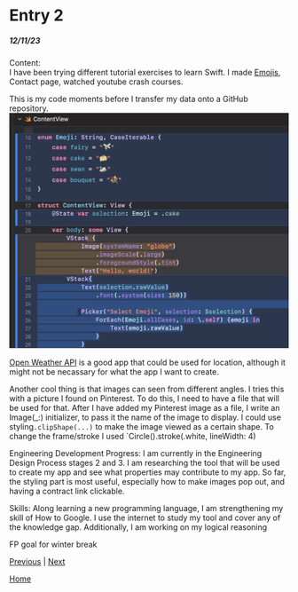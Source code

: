 # Entry 2
##### 12/11/23

Content:<br>
I have been trying different tutorial exercises to learn Swift. I made [Emojis](../tool/Emojis), Contact page, watched youtube crash courses.

This is my code moments before I transfer my data onto a GitHub repository.
<img src="../img/emoji.png"/>

[Open Weather API](https://openweathermap.org/api) is a good app that could be used for location, although it might not be necassary for what the app I want to create.

Another cool thing is that images can seen from different angles. I tries this with a picture I found on Pinterest. To do this, I need to have a file that will be used for that. After I have added my Pinterest image as a file, I write an Image(_:) initializer, to pass it the name of the image to display. I could use styling`.clipShape(...)` to make the image viewed as a certain shape.
To change the frame/stroke I used `Circle().stroke(.white, lineWidth: 4)


Engineering Development Progress:
I am currently in the Engineering Design Process stages 2 and 3. I am researching the tool that will be used to create my app and see what properties may contribute to my app. So far, the styling part is most useful, especially how to make images pop out, and having a contract link clickable.

Skills:
Along learning a new programming language, I am strengthening my skill of How to Google. I use the internet to study my tool and cover any of the knowledge gap. Additionally, I am working on my logical reasoning 

FP goal for winter break
<!-- SwiftIU inspector with figma -->

[Previous](entry01.md) | [Next](entry03.md)


[Home](../README.md)
